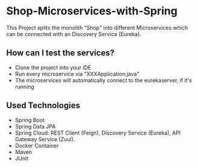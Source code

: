 # Shop-Microservices-with-Spring

This Project splits the monolith "Shop" into different Microservices which can be connected with an Discovery Service (Eureka).

## How can I test the services?

- Clone the project into your IDE
- Run every microservice via "XXXApplication.java"
- The microservices will automatically connect to the eurekaserver, if it's running

## Used Technologies

- Spring Boot
- Spring Data JPA
- Spring Cloud: REST Client (Feign), Discovery Service (Eureka), API Gateway Service (Zuul).
- Docker Container
- Maven
- JUnit
